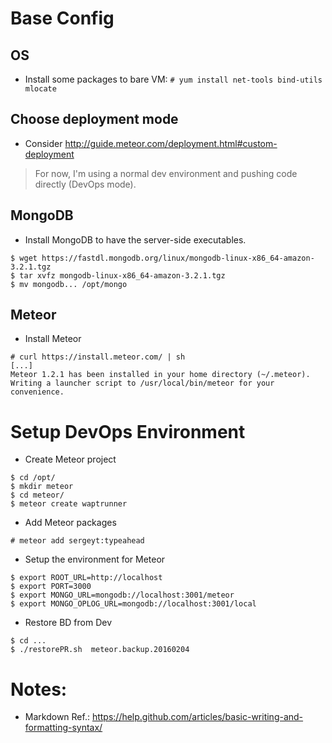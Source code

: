 # Base Config

## OS
* Install some packages to bare VM: `# yum install net-tools bind-utils mlocate`

## Choose deployment mode
* Consider http://guide.meteor.com/deployment.html#custom-deployment

> For now, I'm using a normal dev environment and pushing code directly (DevOps mode).

## MongoDB

* Install MongoDB to have the server-side executables.

```
$ wget https://fastdl.mongodb.org/linux/mongodb-linux-x86_64-amazon-3.2.1.tgz
$ tar xvfz mongodb-linux-x86_64-amazon-3.2.1.tgz 
$ mv mongodb... /opt/mongo
```

## Meteor

* Install Meteor
```
# curl https://install.meteor.com/ | sh
[...]
Meteor 1.2.1 has been installed in your home directory (~/.meteor).
Writing a launcher script to /usr/local/bin/meteor for your convenience.
```

# Setup DevOps Environment

* Create Meteor project
```
$ cd /opt/
$ mkdir meteor
$ cd meteor/
$ meteor create waptrunner
```

* Add Meteor packages
```
# meteor add sergeyt:typeahead
```

* Setup the environment for Meteor
```
$ export ROOT_URL=http://localhost
$ export PORT=3000
$ export MONGO_URL=mongodb://localhost:3001/meteor
$ export MONGO_OPLOG_URL=mongodb://localhost:3001/local
```

* Restore BD from Dev
```
$ cd ...
$ ./restorePR.sh  meteor.backup.20160204
```

# Notes:
* Markdown Ref.: https://help.github.com/articles/basic-writing-and-formatting-syntax/
